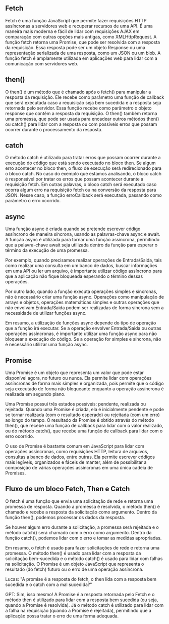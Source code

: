 ## Fetch
Fetch é uma função JavaScript que permite fazer requisições HTTP assíncronas a servidores web e recuperar recursos de uma API. É uma maneira mais moderna e fácil de lidar com requisições AJAX em comparação com outras opções mais antigas, como XMLHttpRequest. A função fetch retorna uma Promise, que pode ser resolvida com a resposta da requisição. Essa resposta pode ser um objeto Response ou uma representação serializada de uma resposta, como um JSON ou um blob. A função fetch é amplamente utilizada em aplicações web para lidar com a comunicação com servidores web.

## then()
O then() é um método que é chamado após o fetch() para manipular a resposta da requisição. Ele recebe como parâmetro uma função de callback que será executada caso a requisição seja bem sucedida e a resposta seja retornada pelo servidor. Essa função recebe como parâmetro o objeto response que contém a resposta da requisição. O then() também retorna uma promessa, que pode ser usada para encadear outros métodos then() ou catch() para lidar com a resposta ou com possíveis erros que possam ocorrer durante o processamento da resposta.

## catch
O método catch é utilizado para tratar erros que possam ocorrer durante a execução do código que está sendo executado no bloco then. Se algum erro acontecer no bloco then, o fluxo de execução será redirecionado para o bloco catch. No caso do exemplo que estamos analisando, o bloco catch é responsável por tratar os erros que possam acontecer durante a requisição fetch. Em outras palavras, o bloco catch será executado caso ocorra algum erro na requisição fetch ou na conversão da resposta para JSON. Nesse caso, a função erroCallback será executada, passando como parâmetro o erro ocorrido.

## async
Uma função async é criada quando se pretende escrever código assíncrono de maneira síncrona, usando as palavras-chave async e await. A função async é utilizada para tornar uma função assíncrona, permitindo que a palavra-chave await seja utilizada dentro da função para esperar o término da execução de uma promessa.

Por exemplo, quando precisamos realizar operações de Entrada/Saida, tais como realizar uma consulta em um banco de dados, buscar informações em uma API ou ler um arquivo, é importante utilizar código assíncrono para que a aplicação não fique bloqueada esperando o término dessas operações.

Por outro lado, quando a função executa operações simples e síncronas, não é necessário criar uma função async. Operações como manipulação de arrays e objetos, operações matemáticas simples e outras operações que não envolvam Entrada/Saida podem ser realizadas de forma síncrona sem a necessidade de utilizar funções async.

Em resumo, a utilização de funções async depende do tipo de operação que a função irá executar. Se a operação envolver Entrada/Saida ou outras operações assíncronas, é importante utilizar uma função async para não bloquear a execução do código. Se a operação for simples e síncrona, não é necessário utilizar uma função async.

## Promise
Uma Promise é um objeto que representa um valor que pode estar disponível agora, no futuro ou nunca. Ela permite lidar com operações assíncronas de forma mais simples e organizada, pois permite que o código seja executado de forma não bloqueante enquanto a operação assíncrona é realizada em segundo plano.

Uma Promise possui três estados possíveis: pendente, realizada ou rejeitada. Quando uma Promise é criada, ela é inicialmente pendente e pode se tornar realizada (com o resultado esperado) ou rejeitada (com um erro) ao longo do tempo. O resultado da Promise é obtido através do método then(), que recebe uma função de callback para lidar com o valor realizado, ou do método catch(), que recebe uma função de callback para lidar com o erro ocorrido.

O uso de Promise é bastante comum em JavaScript para lidar com operações assíncronas, como requisições HTTP, leitura de arquivos, consultas a banco de dados, entre outras. Ela permite escrever códigos mais legíveis, organizados e fáceis de manter, além de possibilitar a composição de várias operações assíncronas em uma única cadeia de Promises.

## Fluxo de um bloco Fetch, Then e Catch
O fetch é uma função que envia uma solicitação de rede e retorna uma promessa de resposta. Quando a promessa é resolvida, o método then() é chamado e recebe a resposta da solicitação como argumento. Dentro da função then(), podemos processar os dados da resposta.

Se houver algum erro durante a solicitação, a promessa será rejeitada e o método catch() será chamado com o erro como argumento. Dentro da função catch(), podemos lidar com o erro e tomar as medidas apropriadas.

Em resumo, o fetch é usado para fazer solicitações de rede e retorna uma promessa. O método then() é usado para lidar com a resposta da solicitação bem-sucedida e o método catch() é usado para lidar com falhas na solicitação. O Promise é um objeto JavaScript que representa o resultado (do fetch) futuro ou o erro de uma operação assíncrona.

Lucas: "A promise é a resposta do fetch, o then lida com a resposta bem sucedida e o catch com a mal sucedida?"

GPT: Sim, isso mesmo! A Promise é a resposta retornada pelo Fetch e o método then é utilizado para lidar com a resposta bem sucedida (ou seja, quando a Promise é resolvida). Já o método catch é utilizado para lidar com a falha na requisição (quando a Promise é rejeitada), permitindo que a aplicação possa tratar o erro de uma forma adequada.
